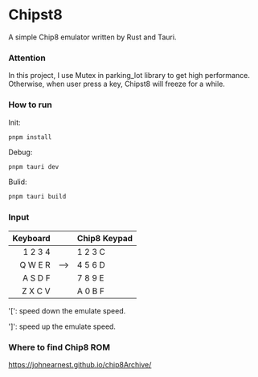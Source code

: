 # Chipst8

A simple Chip8 emulator written by Rust and Tauri.

### Attention
In this project, I use Mutex in parking_lot library to get high performance. Otherwise, when user press a key, Chipst8 will freeze for a while.

### How to run
Init:
```
pnpm install
```

Debug:
```bash
pnpm tauri dev 
```

Bulid:
```bash
pnpm tauri build
```

### Input
|Keyboard||Chip8 Keypad|
|-:|:-:|:-|
|1 2 3 4| |1 2 3 C|
|Q W E R| --> |4 5 6 D|
|A S D F| |7 8 9 E|
|Z X C V| |A 0 B F|

'[': speed down the emulate speed.

']': speed up the emulate speed.

### Where to find Chip8 ROM
https://johnearnest.github.io/chip8Archive/